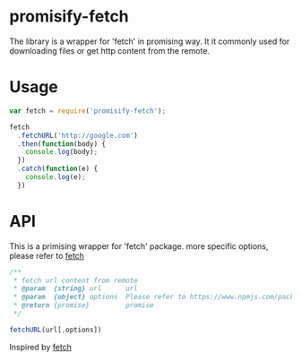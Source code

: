 # promisify-fetch
The library is a wrapper for 'fetch' in promising way. It it commonly used for downloading files or get http content from the remote.

# Usage
```javascript
var fetch = require('promisify-fetch');

fetch
  .fetchURL('http://google.com')
  .then(function(body) {
    console.log(body);
  })
  .catch(function(e) {
    console.log(e);
  })
```

# API
This is a primising wrapper for 'fetch' package. more specific options, please refer to [fetch](https://www.npmjs.com/package/fetch)

```javascript
/**
 * fetch url content from remote
 * @param  {string} url      url
 * @param  {object} options  Please refer to https://www.npmjs.com/package/fetch
 * @return {promise}         promise
 */

fetchURL(url[,options])
```
Inspired by [fetch](https://www.npmjs.com/package/fetch)
